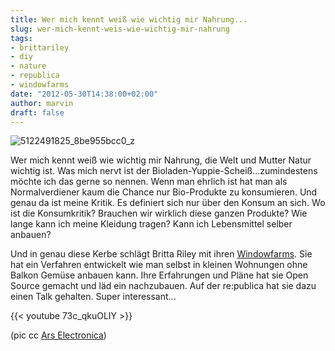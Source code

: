 ```yaml
---
title: Wer mich kennt weiß wie wichtig mir Nahrung...
slug: wer-mich-kennt-weis-wie-wichtig-mir-nahrung
tags:
- brittariley
- diy
- nature
- republica
- windowfarms
date: "2012-05-30T14:38:00+02:00"
author: marvin
draft: false
---
```

![5122491825_8be955bcc0_z](/images/5122491825_8be955bcc0_z.jpg)

Wer mich kennt weiß wie wichtig mir Nahrung, die Welt und Mutter Natur
wichtig ist. Was mich nervt ist der
Bioladen-Yuppie-Scheiß...zumindestens möchte ich das gerne so nennen.
Wenn man ehrlich ist hat man als Normalverdiener kaum die Chance nur
Bio-Produkte zu konsumieren. Und genau da ist meine Kritik. Es definiert
sich nur über den Konsum an sich. Wo ist die Konsumkritik? Brauchen wir
wirklich diese ganzen Produkte? Wie lange kann ich meine Kleidung
tragen? Kann ich Lebensmittel selber anbauen?

Und in genau diese Kerbe schlägt Britta Riley mit ihren
[Windowfarms](http://www.windowfarms.org/). Sie hat ein Verfahren
entwickelt wie man selbst in kleinen Wohnungen ohne Balkon Gemüse
anbauen kann. Ihre Erfahrungen und Pläne hat sie Open Source gemacht und
läd ein nachzubauen. Auf der re:publica hat sie dazu einen Talk
gehalten. Super interessant...

{{< youtube 73c_qkuOLIY >}}

(pic cc [Ars Electronica](http://www.flickr.com/photos/arselectronica/5122491825/))